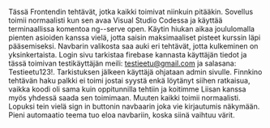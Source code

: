 Tässä Frontendin tehtävät, jotka kaikki toimivat niinkuin pitääkin. Sovellus toimii normaalisti kun sen avaa Visual Studio Codessa ja käyttää terminaallissa komentoa ng--serve open. Käytin hiukan aikaa joululomalla pienten asioiden kanssa vielä, jotta saisin maksimaaliset pisteet kurssin läpi pääsemiseksi. Navbarin valikosta saa auki eri tehtävät, jotta kulkeminen on yksinkertaista. Login sivu tarkistaa firebase kannasta käyttäjän tiedot ja tässä toimivan testikäyttäjän meili: testieetu@gmail.com ja salasana: Testieetu123!. Tarkistuksen jälkeen käyttäjä ohjataan admin sivulle. Finnkino tehtävän haku palkki ei toimi jostai syystä enkä löytänyt siihen ratkaisua, vaikka koodi oli sama kuin oppitunnilla tehtiin ja koitimme Liisan kanssa myös yhdessä saada sen toimimaan. Muuten kaikki toimii normaalisti. Lopuksi tein vielä sign in buttonin navbaarin joka vie kirjautumis näkymään. Pieni automaatio teema tuo eloa navbariin, koska siinä vaihtuu värit. 
